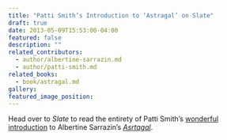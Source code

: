 ```yaml
---
title: "Patti Smith’s Introduction to ‘Astragal’ on Slate"
draft: true
date: 2013-05-09T15:53:00-04:00
featured: false
description: ""
related_contributors:
  - author/albertine-sarrazin.md
  - author/patti-smith.md
related_books:
  - book/astragal.md
gallery:
featured_image_position: 
---
```


Head over to _Slate_ to read the entirety of Patti Smith’s [wonderful introduction](http://www.slate.com/articles/arts/books/2013/05/patti_smith_on_albertine_sarrazin_s_astragal.html) to Albertine Sarrazin’s [_Asrtagal_](http://ndbooks.com/book/astragal). 

